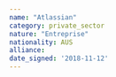 ```yaml
---
name: "Atlassian"
category: private_sector
nature: "Entreprise"
nationality: AUS
alliance: 
date_signed: '2018-11-12'
---
```

    